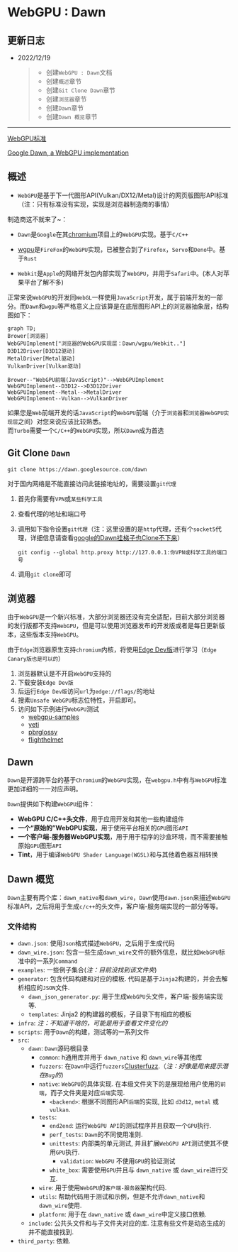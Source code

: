 # WebGPU : Dawn

## 更新日志

* 2022/12/19
  >
  >* 创建`WebGPU : Dawn`文档
  >* 创建`概述`章节
  >* 创建`Git Clone Dawn`章节
  >* 创建`浏览器`章节
  >* 创建`Dawn`章节
  >* 创建`Dawn 概览`章节

---

[WebGPU标准](https://www.w3.org/TR/webgpu/)

[Google Dawn, a WebGPU implementation](https://dawn.googlesource.com/dawn/)

## 概述

* `WebGPU`是基于下一代图形API(Vulkan/DX12/Metal)设计的网页版图形API标准（注：只有标准没有实现，实现是浏览器制造商的事情）

制造商这不就来了~：

* `Dawn`是`Google`在其[chromium](https://www.chromium.org/chromium-projects/)项目上的`WebGPU`实现。基于`C/C++`

* [wgpu](https://wgpu.rs/)是`FireFox`的`WebGPU`实现，已被整合到了`Firefox`，`Servo`和`Deno`中。基于`Rust`

* `Webkit`是`Apple`的网络开发包内部实现了`WebGPU`，并用于`Safari`中。(本人对苹果平台了解不多)

正常来说`WebGPU`的开发同`WebGL`一样使用`JavaScript`开发，属于前端开发的一部分。而`Dawn`和`wgpu`等严格意义上应该算是在底层图形API上的浏览器抽象层，结构图如下：

```mermaid
graph TD;
Brower[浏览器]
WebGPUImplement["浏览器的WebGPU实现层：Dawn/wgpu/Webkit.."]
D3D12Driver[D3D12驱动]
MetalDriver[Metal驱动]
VulkanDriver[Vulkan驱动]

Brower--"WebGPU前端(JavaScript)"-->WebGPUImplement
WebGPUImplement--D3D12-->D3D12Driver
WebGPUImplement--Metal-->MetalDriver
WebGPUImplement--Vulkan-->VulkanDriver
```

如果您是`Web`前端开发的话`JavaScript`的`WebGPU`前端（介于`浏览器`和`浏览器WebGPU实现层`之间）对您来说应该比较熟悉。  
而`Turbo`需要一个`C/C++`的`WebGPU`实现，所以`Dawn`成为首选

## Git Clone `Dawn`

```
git clone https://dawn.googlesource.com/dawn
```

对于国内网络是不能直接访问此链接地址的，需要设置`git代理`

1. 首先你需要有`VPN`或`某些科学工具`
2. 查看代理的地址和端口号
3. 调用如下指令设置`git代理`（注：这里设置的是`http`代理，还有个`socket5`代理，详细信息请查看[google的Dawn挂梯子也Clone不下来](https://forum.orillusion.com/topic/78/google%E7%9A%84dawn%E6%8C%82%E6%A2%AF%E5%AD%90%E4%B9%9Fclone%E4%B8%8D%E4%B8%8B%E6%9D%A5)）

    ```CXX
    git config --global http.proxy http://127.0.0.1:你VPN或科学工具的端口号
    ```

4. 调用`git clone`即可

## 浏览器

由于`WebGPU`是一个新兴标准，大部分浏览器还没有完全适配，目前大部分浏览器的发行版都不支持`WebGPU`，但是可以使用浏览器发布的开发版或者是每日更新版本，这些版本支持`WebGPU`。

由于`Edge`浏览器原生支持`chromium`内核，将使用[Edge Dev版](https://www.microsoftedgeinsider.com/en-us/download)进行学习（`Edge Canary版也是可以的`）

1. 浏览器默认是不开启`WebGPU`支持的
2. 下载安装`Edge Dev版`
3. 后运行`Edge Dev版`访问`url`为`edge://flags/`的地址
4. 搜素`Unsafe WebGPU`标志位特性，开启即可。
5. 访问如下示例进行`WebGPU`测试
    * [webgpu-samples](https://austin-eng.com/webgpu-samples)
    * [yeti](https://www.babylonjs.com/demos/yeti/)
    * [pbrglossy](https://www.babylonjs.com/demos/pbrglossy/)
    * [flighthelmet](https://www.babylonjs.com/demos/flighthelmet/)

## Dawn

`Dawn`是开源跨平台的基于`Chromium`的`WebGPU`实现，在`webgpu.h`中有与`WebGPU`标准更加详细的一一对应声明。

`Dawn`提供如下构建`WebGPU`组件：

* **WebGPU C/C++头文件**，用于应用开发和其他一些构建组件
* **一个“原始的”WebGPU实现**，用于使用平台相关的`GPU`图形`API`
* **一个客户端-服务器WebGPU实现**，用于用于程序的沙盒环境，而不需要接触原始`GPU`图形`API`
* **Tint**，用于编译`WebGPU Shader Language(WGSL)`和与其他着色器互相转换

## Dawn 概览

`Dawn`主要有两个库：`dawn_native`和`dawn_wire`，`Dawn`使用`dawn.json`来描述`WebGPU`标准API，之后将用于生成`c/c++`的头文件，客户端-服务端实现的一部分等等。

### 文件结构

* `dawn.json`: 使用`Json`格式描述`WebGPU`，之后用于生成代码
* `dawn_wire.json`:  包含一些生成`dawn_wire`文件的额外信息，就比如`WebGPU`标准中的一系列`Command`
* `examples`: 一些例子集合(*注：目前没找到该文件夹*)
* `generator`: 包含代码构建和对应的模板. 代码是基于`Jinja2`构建的，并会去解析相应的`JSON`文件.
  * `dawn_json_generator.py`: 用于生成`WebGPU`头文件，客户端-服务端实现等.
  * `templates`: Jinja2 的构建器的模板，子目录下有相应的模板
* `infra`: *注：不知道干啥的，可能是用于查看文件变化的*
* `scripts`: 用于`Dawn`的构建，测试等的一系列文件
* `src`:
  * `dawn`: `Dawn`源码根目录
    * `common`: h通用库并用于 `dawn_native` 和 `dawn_wire`等其他库
    * `fuzzers`: 在`Dawn`中运行`fuzzers`[Clusterfuzz](https://google.github.io/clusterfuzz/).（*注：好像是用来提示潜在`Bug`的*）
    * `native`: `WebGPU`的具体实现. 在本级文件夹下的是展现给用户使用的`前端`，而子文件夹是对应`后端`实现.
      * `<backend>`: 根据不同图形API`后端`的实现, 比如 `d3d12`, `metal` 或 `vulkan`.
    * `tests`:
      * `end2end`: 运行`WebGPU API`的测试程序并且获取一个`GPU`执行.
      * `perf_tests`: `Dawn`的不同使用准则.
      * `unittests`: 内部类的单元测试, 并且扩展`WebGPU API`测试使其不使用`GPU`执行.
        * `validation`: `WebGPU` 不使用`GPU`的验证测试
      * `white_box`: 需要使用`GPU`并且与 `dawn_native` 或 `dawn_wire`进行交互.
    * `wire`: 用于使用`WebGPU`的`客户端-服务器`架构代码.
    * `utils`: 帮助代码用于测试和示例，但是不允许`dawn_native`和`dawn_wire`使用.
    * `platform`: 用于在 `dawn_native` 或 `dawn_wire`中定义接口依赖.
  * `include`: 公共头文件和与子文件夹对应的库. 注意有些文件是动态生成的并不能直接找到.
* `third_party`: 依赖.
